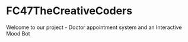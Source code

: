 # FC47TheCreativeCoders
Welcome to our project - Doctor appointment system and an Interactive Mood Bot
